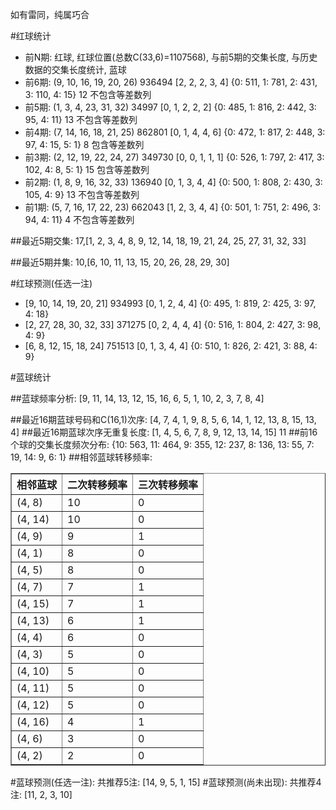 <!-- 
.. title: 双色球2015110期(2015-09-20)数据分析报告
.. slug: slott-2015110-2015-09-20-report
.. date: 2015-09-21 08:00:00 UTC+08:00
.. tags: Lottery
.. link: 
.. description: 
.. type: text
-->

如有雷同，纯属巧合

<!-- TEASER_END-->

#红球统计

- 前N期: 红球, 红球位置(总数C(33,6)=1107568), 与前5期的交集长度, 与历史数据的交集长度统计, 蓝球
- 前6期: (9, 10, 16, 19, 20, 26) 936494 [2, 2, 2, 3, 4] {0: 511, 1: 781, 2: 431, 3: 110, 4: 15} 12 不包含等差数列
- 前5期: (1, 3, 4, 23, 31, 32) 34997 [0, 1, 2, 2, 2] {0: 485, 1: 816, 2: 442, 3: 95, 4: 11} 13 不包含等差数列
- 前4期: (7, 14, 16, 18, 21, 25) 862801 [0, 1, 4, 4, 6] {0: 472, 1: 817, 2: 448, 3: 97, 4: 15, 5: 1} 8 包含等差数列
- 前3期: (2, 12, 19, 22, 24, 27) 349730 [0, 0, 1, 1, 1] {0: 526, 1: 797, 2: 417, 3: 102, 4: 8, 5: 1} 15 包含等差数列
- 前2期: (1, 8, 9, 16, 32, 33) 136940 [0, 1, 3, 4, 4] {0: 500, 1: 808, 2: 430, 3: 105, 4: 9} 13 不包含等差数列
- 前1期: (5, 7, 16, 17, 22, 23) 662043 [1, 2, 3, 4, 4] {0: 501, 1: 751, 2: 496, 3: 94, 4: 11} 4 不包含等差数列

##最近5期交集:
17,[1, 2, 3, 4, 8, 9, 12, 14, 18, 19, 21, 24, 25, 27, 31, 32, 33]

##最近5期并集:
10,[6, 10, 11, 13, 15, 20, 26, 28, 29, 30]

#红球预测(任选一注)

- [9, 10, 14, 19, 20, 21] 934993 [0, 1, 2, 4, 4] {0: 495, 1: 819, 2: 425, 3: 97, 4: 18}
- [2, 27, 28, 30, 32, 33] 371275 [0, 2, 4, 4, 4] {0: 516, 1: 804, 2: 427, 3: 98, 4: 9}
- [6, 8, 12, 15, 18, 24] 751513 [0, 1, 3, 4, 4] {0: 510, 1: 826, 2: 421, 3: 88, 4: 9}

#蓝球统计

##蓝球频率分析:
[9, 11, 14, 13, 12, 15, 16, 6, 5, 1, 10, 2, 3, 7, 8, 4]

##最近16期蓝球号码和C(16,1)次序:
[4, 7, 4, 1, 9, 8, 5, 6, 14, 1, 12, 13, 8, 15, 13, 4]
##最近16期蓝球次序无重复长度:
[1, 4, 5, 6, 7, 8, 9, 12, 13, 14, 15] 11
##前16个球的交集长度频次分布:
{10: 563, 11: 464, 9: 355, 12: 237, 8: 136, 13: 55, 7: 19, 14: 9, 6: 1}
##相邻蓝球转移频率:
<table border="1" class="table table-striped dataframe">
  <thead>
    <tr style="text-align: right;">
      <th>相邻蓝球</th>
      <th>二次转移频率</th>
      <th>三次转移频率</th>
    </tr>
  </thead>
  <tbody>
    <tr>
      <td>(4, 8)</td>
      <td>10</td>
      <td>0</td>
    </tr>
    <tr>
      <td>(4, 14)</td>
      <td>10</td>
      <td>0</td>
    </tr>
    <tr>
      <td>(4, 9)</td>
      <td>9</td>
      <td>1</td>
    </tr>
    <tr>
      <td>(4, 1)</td>
      <td>8</td>
      <td>0</td>
    </tr>
    <tr>
      <td>(4, 5)</td>
      <td>8</td>
      <td>0</td>
    </tr>
    <tr>
      <td>(4, 7)</td>
      <td>7</td>
      <td>1</td>
    </tr>
    <tr>
      <td>(4, 15)</td>
      <td>7</td>
      <td>1</td>
    </tr>
    <tr>
      <td>(4, 13)</td>
      <td>6</td>
      <td>1</td>
    </tr>
    <tr>
      <td>(4, 4)</td>
      <td>6</td>
      <td>0</td>
    </tr>
    <tr>
      <td>(4, 3)</td>
      <td>5</td>
      <td>0</td>
    </tr>
    <tr>
      <td>(4, 10)</td>
      <td>5</td>
      <td>0</td>
    </tr>
    <tr>
      <td>(4, 11)</td>
      <td>5</td>
      <td>0</td>
    </tr>
    <tr>
      <td>(4, 12)</td>
      <td>5</td>
      <td>0</td>
    </tr>
    <tr>
      <td>(4, 16)</td>
      <td>4</td>
      <td>1</td>
    </tr>
    <tr>
      <td>(4, 6)</td>
      <td>3</td>
      <td>0</td>
    </tr>
    <tr>
      <td>(4, 2)</td>
      <td>2</td>
      <td>0</td>
    </tr>
  </tbody>
</table>
#蓝球预测(任选一注):
共推荐5注: [14, 9, 5, 1, 15]
#蓝球预测(尚未出现):
共推荐4注: [11, 2, 3, 10]

